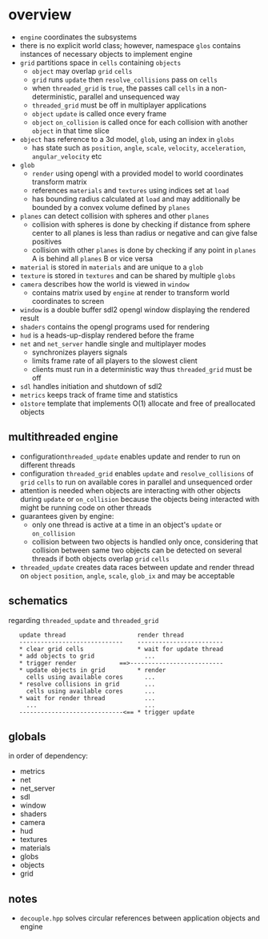 # overview

* `engine` coordinates the subsystems
* there is no explicit world class; however, namespace `glos` contains instances of necessary objects to implement engine
* `grid` partitions space in `cells` containing `objects`
  * `object` may overlap `grid` `cells`
  * `grid` runs `update` then `resolve_collisions` pass on `cells`
  * when `threaded_grid` is `true`, the passes call `cells` in a non-deterministic, parallel and unsequenced way
  * `threaded_grid` must be off in multiplayer applications
  * `object` `update` is called once every frame
  * `object` `on_collision` is called once for each collision with another `object` in that time slice
* `object` has reference to a 3d model, `glob`, using an index in `globs`
  * has state such as `position`, `angle`, `scale`, `velocity`, `acceleration`, `angular_velocity` etc
* `glob`
  * `render` using opengl with a provided model to world coordinates transform matrix
  * references `materials` and `textures` using indices set at `load`
  * has bounding radius calculated at `load` and may additionally be bounded by a convex volume defined by `planes`
* `planes` can detect collision with spheres and other `planes`
  * collision with spheres is done by checking if distance from sphere center to all planes is less than radius or negative and can give false positives
  * collision with other `planes` is done by checking if any point in `planes` A is behind all `planes` B or vice versa
* `material` is stored in `materials` and are unique to a `glob`
* `texture` is stored in `textures` and can be shared by multiple `globs`
* `camera` describes how the world is viewed in `window`
  * contains matrix used by `engine` at render to transform world coordinates to screen
* `window` is a double buffer sdl2 opengl window displaying the rendered result
* `shaders` contains the opengl programs used for rendering
* `hud` is a heads-up-display rendered before the frame
* `net` and `net_server` handle single and multiplayer modes
  * synchronizes players signals
  * limits frame rate of all players to the slowest client
  * clients must run in a deterministic way thus `threaded_grid` must be off
* `sdl` handles initiation and shutdown of sdl2
* `metrics` keeps track of frame time and statistics
* `o1store` template that implements O(1) allocate and free of preallocated objects

## multithreaded engine

* configuration`threaded_update` enables update and render to run on different threads
* configuration `threaded_grid` enables `update` and `resolve_collisions` of `grid` `cells` to run on available cores in parallel and unsequenced order
* attention is needed when objects are interacting with other objects during `update` or `on_collision` because the objects being interacted with might be running code on other threads
* guarantees given by engine:
  * only one thread is active at a time in an object's `update` or `on_collision`
  * collision between two objects is handled only once, considering that collision between same two objects can be detected on several threads if both objects overlap `grid` `cells`
* `threaded_update` creates data races between update and render thread on `object` `position`, `angle`, `scale`, `glob_ix` and may be acceptable

## schematics

regarding `threaded_update` and `threaded_grid`

```
   update thread                    render thread
   -----------------------------    ------------------------
   * clear grid cells               * wait for update thread
   * add objects to grid              ...
   * trigger render            ==>--------------------------
   * update objects in grid         * render
     cells using available cores      ...
   * resolve collisions in grid       ...
     cells using available cores      ...
   * wait for render thread           ...
     ...                              ...                              
   -----------------------------<== * trigger update
```

## globals

in order of dependency:

* metrics
* net
* net_server
* sdl
* window
* shaders
* camera
* hud
* textures
* materials
* globs
* objects
* grid

## notes

* `decouple.hpp` solves circular references between application objects and engine
